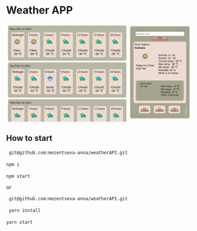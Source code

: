 # Weather APP

![screenshot](./readme-assets/Screenshot.png)

## How to start

```
 git@github.com:mezentseva-anna/weatherAPI.git

npm i

npm start
```
or 
```
 git@github.com:mezentseva-anna/weatherAPI.git

 yarn install

yarn start

